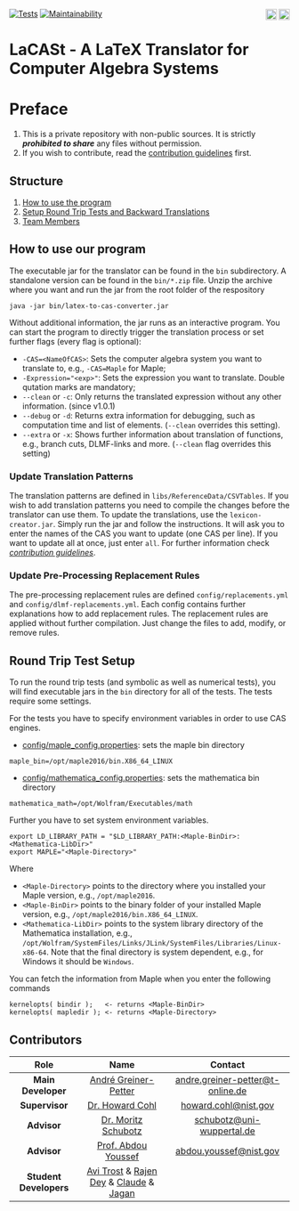 <a href="https://go.java/index.html"><img align="right" src="https://forthebadge.com/images/badges/made-with-java.svg" alt="Made With Java" height="20"></a><a href="https://www.latex-project.org/"><img align="right" src="https://img.shields.io/badge/Made%20with-LaTeX-1f425f.svg" alt="Made With LaTeX" height="20"></a> 
[![Tests](https://github.com/ag-gipp/latex-grammar/workflows/translator-build-tests/badge.svg)](https://github.com/ag-gipp/latex-grammar/actions) [![Maintainability](https://api.codeclimate.com/v1/badges/3960df830b098ef0afa9/maintainability)](https://codeclimate.com/repos/5df6328a606a9501a1001189/maintainability) 

# LaCASt - A LaTeX Translator for Computer Algebra Systems

# Preface
1. This is a private repository with non-public sources. It is strictly **_prohibited to share_** any files without permission.
2. If you wish to contribute, read the [contribution guidelines](CONTRIBUTING.md) first.

## Structure
1. [How to use the program](#howTo)
2. [Setup Round Trip Tests and Backward Translations](#roundtrip)
3. [Team Members](#contributers)

## How to use our program<a name="howTo"></a>
The executable jar for the translator can be found in the `bin` subdirectory. A standalone version can be found in the `bin/*.zip` file. Unzip the archive where you want and run the jar from the root folder of the respository
``` shell script
java -jar bin/latex-to-cas-converter.jar
```

Without additional information, the jar runs as an interactive program. You can start the program to directly trigger
the translation process or set further flags (every flag is optional):
* `-CAS=<NameOfCAS>`: Sets the computer algebra system you want to translate to, e.g., `-CAS=Maple` for Maple;
* `-Expression="<exp>"`: Sets the expression you want to translate. Double qutation marks are mandatory;
* `--clean` or `-c`: Only returns the translated expression without any other information. (since v1.0.1)
* `--debug` or `-d`: Returns extra information for debugging, such as computation time and list of elements. (`--clean` overrides this setting).
* `--extra` or `-x`: Shows further information about translation of functions, e.g., branch cuts, DLMF-links and more. (`--clean` flag overrides this setting)

### Update Translation Patterns
The translation patterns are defined in `libs/ReferenceData/CSVTables`. If you wish to add translation patterns you need to
compile the changes before the translator can use them. To update the translations, use the `lexicon-creator.jar`. Simply run the jar and follow the instructions. It will ask you to enter the names of the CAS you want to update (one CAS per line). If you want to update all at once, just enter `all`. For further information check _[contribution guidelines](CONTRIBUTING.md)_.

### Update Pre-Processing Replacement Rules
The pre-processing replacement rules are defined `config/replacements.yml` and `config/dlmf-replacements.yml`. Each config
contains further explanations how to add replacement rules. The replacement rules are applied without further compilation.
Just change the files to add, modify, or remove rules.

## Round Trip Test Setup<a name="roundtrip"></a>
To run the round trip tests (and symbolic as well as numerical tests), you will find executable jars in the `bin` directory
for all of the tests. The tests require some settings. 

For the tests you have to specify environment variables in order to use CAS engines.
* [config/maple_config.properties](config/maple_config.properties): sets the maple bin directory
``` properties
maple_bin=/opt/maple2016/bin.X86_64_LINUX
```
* [config/mathematica_config.properties](config/mathematica_config.properties): sets the mathematica bin directory
``` properties
mathematica_math=/opt/Wolfram/Executables/math
```

Further you have to set system environment variables.
```
export LD_LIBRARY_PATH = "$LD_LIBRARY_PATH:<Maple-BinDir>:<Mathematica-LibDir>"
export MAPLE="<Maple-Directory>"
```
Where 
* `<Maple-Directory>` points to the directory where you installed your Maple version, e.g., `/opt/maple2016`. 
* `<Maple-BinDir>` points to the binary folder of your installed Maple version, e.g., `/opt/maple2016/bin.X86_64_LINUX`.
* `<Mathematica-LibDir>` points to the system library directory of the Mathematica installation, e.g., 
`/opt/Wolfram/SystemFiles/Links/JLink/SystemFiles/Libraries/Linux-x86-64`. Note that the final directory is system 
dependent, e.g., for Windows it should be `Windows`.

You can fetch the information from Maple when you enter the following commands
```
kernelopts( bindir );   <- returns <Maple-BinDir>
kernelopts( mapledir ); <- returns <Maple-Directory>
```

## Contributors<a name="contributers"></a>

| Role | Name | Contact |
| :---: | :---: | :---: |
| **Main Developer** | [André Greiner-Petter](https://github.com/AndreG-P) | [andre.greiner-petter@t-online.de](mailto:andre.greiner-petter@t-online.de) |
| **Supervisor** | [Dr. Howard Cohl](https://github.com/HowardCohl) | [howard.cohl@nist.gov](mailto:howard.cohl@nist.gov) |
| **Advisor** | [Dr. Moritz Schubotz](https://github.com/physikerwelt) | [schubotz@uni-wuppertal.de](mailto:schubotz@uni-wuppertal.de) |
| **Advisor** | [Prof. Abdou Youssef](https://github.com/abdouyoussef) | [abdou.youssef@nist.gov](mailto:abdou.youssef@nist.gov) |
| **Student Developers** | [Avi Trost](https://github.com/avitrost) & [Rajen Dey](https://github.com/Nejiv) & [Claude](https://github.com/ClaudeZou) & [Jagan](https://github.com/notjagan) | |

